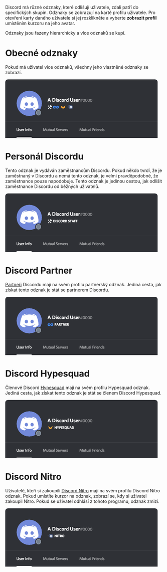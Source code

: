 <!-- TITLE: [CZ] Odznaky -->
<!-- SUBTITLE: Informace o různých uživatelských odznacích na Discordu -->

Discord má různé odznaky, které odlišují uživatele, zdali patří do specifických skupin. Odznaky se zobrazují na kartě profilu uživatele. Pro otevření karty daného uživatele si jej rozklikněte a vyberte **zobrazit profil** umístěním kurzoru na jeho avatar.

Odznaky jsou řazeny hierarchicky a více odznaků se kupí.

# Obecné odznaky
Pokud má uživatel více odznaků, všechny jeho vlastněné odznaky se zobrazí.

![Generalbadges](/uploads/badges/generalbadges.png "Obecný přehled odznaků")

# Personál Discordu
Tento odznak je vydáván zaměstnancům Discordu. Pokud někdo tvrdí, že je zaměstnaný v Discordu a nemá tento odznak, je velmi pravděpodobné, že zaměstnance pouze napodobuje. Tento odznak je jedinou cestou, jak odlišit zaměstnance Discordu od běžných uživatelů.

![Staffbadge](/uploads/badges/newstaffbadge.png "Odznak zaměstnance Discordu")

# Discord Partner
[Partneři](/partner) Discordu mají na svém profilu partnerský odznak. Jediná cesta, jak získat tento odznak je stát se partnerem Discordu.

![Newpartnerbadge](/uploads/badges/newpartnerbadge.png "Odznak Discord Partnera")
# Discord Hypesquad
Členové Discord [Hypesquad](/hypesquad) mají na svém profilu Hypesquad odznak. Jediná cesta, jak získat tento odznak je stát se členem Discord Hypesquad.

![Hypesquadbadge](/uploads/badges/newhypesquadbadge.png "Odznak člena Hypesquad")
# Discord Nitro
Uživatelé, kteří si zakoupili [Discord Nitro](/nitro) mají na svém profilu Discord Nitro odznak. Pokud umístíte kurzor na odznak, zobrazí se, kdy si uživatel zakoupil Nitro. Pokud se uživatel odhlásí z tohoto programu, odznak zmizí.

![Nitrobadge](/uploads/badges/newnitrobadge.png "Odznak Discord Nitro")